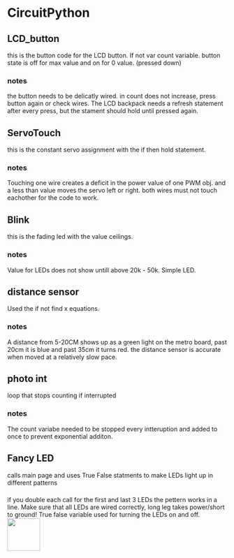 
# CircuitPython



## LCD_button
this is the button code for the LCD button. If not var count variable. button state is off for max value and on for 0 value. (pressed down)
### notes
the button needs to be delicatly wired. in count does not increase, press button again or check wires. The LCD backpack needs a refresh statement after every press, but the stament should hold until pressed again.


## ServoTouch
this is the constant servo assignment with the if then hold statement. 
### notes
Touching one wire creates a deficit in the power value of one PWM obj. and a less than value moves the servo left or right. both wires must not touch eachother for the code to work.


## Blink
this is the fading led with the value ceilings. 
### notes
Value for LEDs does not show untill above 20k - 50k.
Simple LED.

## distance sensor
Used the if not find x equations.
### notes
A distance from 5-20CM shows up as a green light on the metro board, past 20cm it is blue and past 35cm it turns red.
the distance sensor is accurate when moved at a relatively slow pace. 


## photo int
loop that stops counting if interrupted
### notes
The count variabe needed to be stopped every intteruption and added to once to prevent exponential additon.


## Fancy LED
calls main page and uses True False statments to make LEDs light up in different patterns
###
if you double each call for the first and last 3 LEDs the pettern works in a line.
Make sure that all LEDs are wired correctly, long leg takes power/short to ground!
True false variable used for turning the LEDs on and off.
<img src="i_want_to_die.jpg" width="75">
